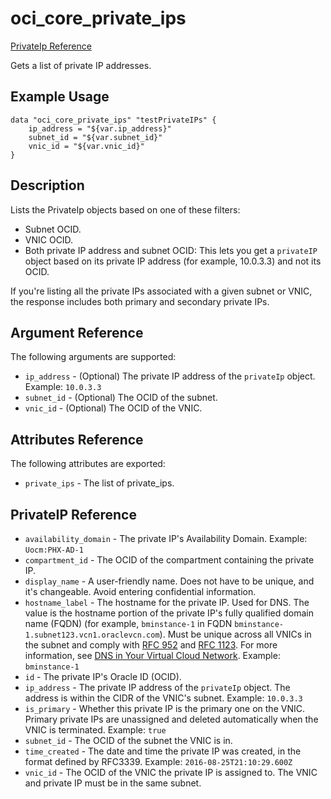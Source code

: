 # oci\_core\_private_ips

[PrivateIp Reference][77747bf4]

  [77747bf4]: https://docs.us-phoenix-1.oraclecloud.com/api/#/en/iaas/20160918/PrivateIp/ "PrivateIpReference"

Gets a list of private IP addresses.

## Example Usage

```
data "oci_core_private_ips" "testPrivateIPs" {
	ip_address = "${var.ip_address}"
	subnet_id = "${var.subnet_id}"
	vnic_id = "${var.vnic_id}"
}

```

## Description
Lists the PrivateIp objects based on one of these filters:

- Subnet OCID.
- VNIC OCID.
- Both private IP address and subnet OCID: This lets
you get a `privateIP` object based on its private IP
address (for example, 10.0.3.3) and not its OCID.

If you're listing all the private IPs associated with a given subnet
or VNIC, the response includes both primary and secondary private IPs.

## Argument Reference

The following arguments are supported:

* `ip_address` - (Optional) The private IP address of the `privateIp` object.  Example: `10.0.3.3`
* `subnet_id` - (Optional) The OCID of the subnet.
* `vnic_id` - (Optional) The OCID of the VNIC.


## Attributes Reference

The following attributes are exported:

* `private_ips` - The list of private_ips.

## PrivateIP Reference
* `availability_domain` - The private IP's Availability Domain.  Example: `Uocm:PHX-AD-1`
* `compartment_id` - The OCID of the compartment containing the private IP.
* `display_name` - A user-friendly name. Does not have to be unique, and it's changeable. Avoid entering confidential information.
* `hostname_label` - The hostname for the private IP. Used for DNS. The value is the hostname portion of the private IP's fully qualified domain name (FQDN) (for example, `bminstance-1` in FQDN `bminstance-1.subnet123.vcn1.oraclevcn.com`). Must be unique across all VNICs in the subnet and comply with [RFC 952](https://tools.ietf.org/html/rfc952) and [RFC 1123](https://tools.ietf.org/html/rfc1123).  For more information, see [DNS in Your Virtual Cloud Network](/Content/Network/Concepts/dns.htm).  Example: `bminstance-1`
* `id` - The private IP's Oracle ID (OCID).
* `ip_address` - The private IP address of the `privateIp` object. The address is within the CIDR of the VNIC's subnet.  Example: `10.0.3.3`
* `is_primary` - Whether this private IP is the primary one on the VNIC. Primary private IPs are unassigned and deleted automatically when the VNIC is terminated.  Example: `true`
* `subnet_id` - The OCID of the subnet the VNIC is in.
* `time_created` - The date and time the private IP was created, in the format defined by RFC3339. Example: `2016-08-25T21:10:29.600Z`
* `vnic_id` - The OCID of the VNIC the private IP is assigned to. The VNIC and private IP must be in the same subnet.
